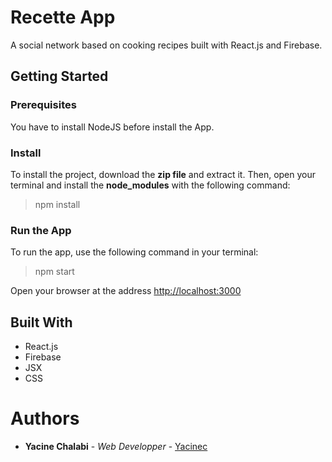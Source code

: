 # Recette App
A social network based on cooking recipes built with React.js and Firebase.

## Getting Started

### Prerequisites
You have to install NodeJS before install the App.

### Install
To install the project, download the **zip file** and extract it.
Then, open your terminal and install the **node_modules** with the following command:
> npm install

### Run the App
To run the app, use the following command in your terminal:
> npm start

Open your browser at the address [http://localhost:3000](http://localhost:3000)


## Built With

- React.js
- Firebase
- JSX
- CSS


# Authors
- **Yacine Chalabi** - *Web Developper* - [Yacinec](https://github.com/yacinec)

